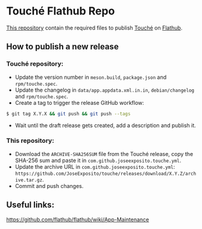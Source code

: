 # Touché Flathub Repo

[This repository](https://github.com/flathub/com.github.joseexposito.touche) contain the required
files to publish [Touché](https://github.com/JoseExposito/touche) on
[Flathub](https://flathub.org/apps/details/com.github.joseexposito.touche).

## How to publish a new release

### Touché repository:

- Update the version number in `meson.build`, `package.json` and `rpm/touche.spec`.
- Update the changelog in `data/app.appdata.xml.in.in`, `debian/changelog` and `rpm/touche.spec`.
- Create a tag to trigger the release GitHub workflow:
```bash
$ git tag X.Y.X && git push && git push --tags
```
- Wait until the draft release gets created, add a description and publish it.

### This repository:

- Download the `ARCHIVE-SHA256SUM` file from the Touché release, copy the SHA-256 sum and paste it in `com.github.joseexposito.touche.yml`.
- Update the archive URL in `com.github.joseexposito.touche.yml`: `https://github.com/JoseExposito/touche/releases/download/X.Y.Z/archive.tar.gz`.
- Commit and push changes.

## Useful links:

https://github.com/flathub/flathub/wiki/App-Maintenance

